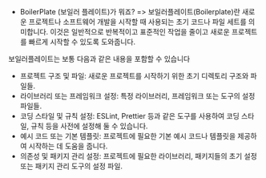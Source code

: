 * BoilerPlate (보일러 플레이트)가 뭐죠?
=> 
보일러플레이트(Boilerplate)란 새로운 프로젝트나 소프트웨어 개발을 시작할 때 사용되는 초기 코드나 파일 세트를 의미합니다.
이것은 일반적으로 반복적이고 표준적인 작업을 줄이고 새로운 프로젝트를 빠르게 시작할 수 있도록 도와줍니다.

보일러플레이트는 보통 다음과 같은 내용을 포함할 수 있습니다

* 프로젝트 구조 및 파일:            새로운 프로젝트를 시작하기 위한 초기 디렉토리 구조와 파일들.
* 라이브러리 또는 프레임워크 설정:  특정 라이브러리, 프레임워크 또는 도구의 설정 파일들.
* 코딩 스타일 및 규칙 설정:         ESLint, Prettier 등과 같은 도구를 사용하여 코딩 스타일, 규칙 등을 사전에 설정해 둘 수 있습니다.
* 예시 코드 또는 기본 템플릿:       프로젝트에 필요한 기본 예시 코드나 템플릿을 제공하여 시작하는 데 도움을 줍니다.
* 의존성 및 패키지 관리 설정:       프로젝트에 필요한 라이브러리, 패키지들의 초기 설정 또는 패키지 관리 도구의 설정 파일.

